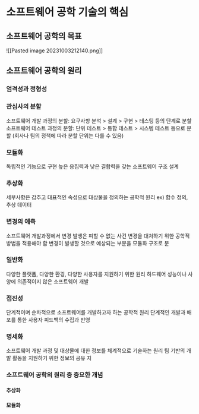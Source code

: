 # 소프트웨어 공학 기술의 핵심
## 소프트웨어 공학의 목표
![[Pasted image 20231003212140.png]]

## 소프트웨어 공학의 원리
### 엄격성과 정형성

### 관심사의 분할
소프트웨어 개발 과정의 분할: 요구사항 분석 > 설계 > 구현 > 테스팅 등의 단계로 분할 
소프트웨어 테스트 과정의 분할: 단위 테스트 > 통합 테스트 > 시스템 테스트 등으로 분할 (회사나 팀의 정책에 따라 분할 단위는 다를 수 있음)
### 모듈화
독립적인 기능으로 구현
높은 응집력과 낮은 결합력을 갖는 소프트웨어 구조 설계
### 추상화
세부사항은 감추고 대표적인 속성으로 대상물을 정의하는 공학적 원리
ex) 함수 정의, 추상 데이터
### 변경의 예측
소프트웨어 개발과정에서 변경 발생은 피할 수 없는 사건
변경을 대처하기 위한 공학적 방법을 적용해야 함
변경이 발생할 것으로 예상되는 부분을 모듈화 구조로 분
### 일반화
다양한 플랫폼, 다양한 환경, 다양한 사용자를 지원하기 위한 원리
하드웨어 성능이나 사양에 의존적이지 않은 소프트웨어 개발
### 점진성
단계적이며 순차적으로 소프트웨어를 개발하고자 하는 공학적 원리
단계적인 개발과 배포를 통한 사용자 피드백의 수집과 반영
### 명세화
소프트웨어 개발 과정 및 대상물에 대한 정보를 체계적으로 기술하는 원리
팀 기반의 개발 활동을 지원하기 위한 정보의 공유 지

### 소프트웨어 공학의 원리 중 중요한 개념
#### 추상화
#### 모듈화

